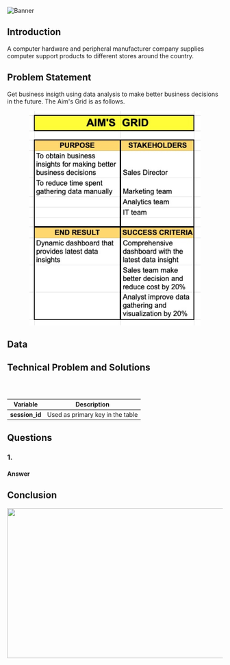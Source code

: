 ![Banner]()

## Introduction

A computer hardware and peripheral manufacturer company supplies computer support products to different stores around the country. 

## Problem Statement

Get business insigth using data analysis to make better business decisions in the future. The Aim's Grid is as follows.

<p align="center">
  <img width="400" height="500" src="https://github.com/Hafizah/Revenue-Analysis-using-MySQL-and-Tableau/blob/main/Aim's%20Grid.jpg">
</p>


## 

## Data 

## Technical Problem and Solutions

## 
<br>

Variable | Description
---- | -------
**session_id** | Used as primary key in the table


## Questions
### 1.
#### Answer

## Conclusion


<p align="center">
  <img width="700" height="350" src="">
</p>
